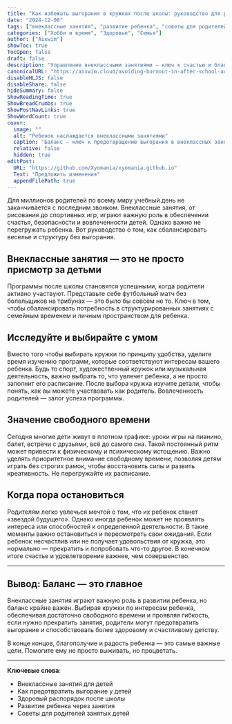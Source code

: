 ```yaml
---
title: "Как избежать выгорания в кружках после школы: руководство для родителей"
date: "2024-12-08"
tags: ["внеклассные занятия", "развитие ребенка", "советы для родителей", "выгорание у детей", "здоровые занятия"]
categories: ["Хобби и время", "Здоровье", "Семья"]
author: ["Aixwim"]
showToc: true
TocOpen: false
draft: false
description: "Управление внеклассными занятиями — ключ к счастью и благополучию ребенка. Узнайте, как избежать выгорания, сохраняя интерес и радость у детей."
canonicalURL: "https://aixwim.cloud/avoiding-burnout-in-after-school-activities"
disableHLJS: false
disableShare: false
hideSummary: false
ShowReadingTime: true
ShowBreadCrumbs: true
ShowPostNavLinks: true
ShowWordCount: true
cover:
  image: ""
  alt: "Ребенок наслаждается внеклассными занятиями"
  caption: "Баланс — ключ к предотвращению выгорания в внеклассных занятиях"
  relative: false
  hidden: true
editPost:
  URL: "https://github.com/Xyomania/xyomania.github.io"
  Text: "Предложить изменения"
  appendFilePath: true
---
```


Для миллионов родителей по всему миру учебный день не заканчивается с последним звонком. Внеклассные занятия, от рисования до спортивных игр, играют важную роль в обеспечении счастья, безопасности и вовлеченности детей. Однако важно не перегружать ребенка. Вот руководство о том, как сбалансировать веселье и структуру без выгорания.

<!--more-->

## Внеклассные занятия — это не просто присмотр за детьми

Программы после школы становятся успешными, когда родители активно участвуют. Представьте себе футбольный матч без болельщиков на трибунах — это было бы совсем не то. Ключ в том, чтобы сбалансировать потребность в структурированных занятиях с семейным временем и личным пространством для ребенка.

## Исследуйте и выбирайте с умом

Вместо того чтобы выбирать кружки по принципу удобства, уделите время изучению программ, которые соответствуют интересам вашего ребенка. Будь то спорт, художественный кружок или музыкальная деятельность, важно выбрать то, что увлечет ребенка, а не просто заполнит его расписание. После выбора кружка изучите детали, чтобы понять, как вы можете участвовать как родитель. Вовлеченность родителей — залог успеха программы.

## Значение свободного времени

Сегодня многие дети живут в плотном графике: уроки игры на пианино, балет, встречи с друзьями, всё до самого сна. Такой постоянный ритм может привести к физическому и психическому истощению. Важно уделять приоритетное внимание свободному времени, позволяя детям играть без строгих рамок, чтобы восстановить силы и развить креативность. Не перегружайте их расписание.

## Когда пора остановиться

Родителям легко увлечься мечтой о том, что их ребенок станет «звездой будущего». Однако иногда ребенок может не проявлять интереса или способностей к определенной деятельности. В такие моменты важно остановиться и пересмотреть свои ожидания. Если ребенок несчастлив или не получает удовольствия от кружка, это нормально — прекратить и попробовать что-то другое. В конечном итоге счастье и удовлетворение важнее, чем совершенство.

---

## Вывод: Баланс — это главное

Внеклассные занятия играют важную роль в развитии ребенка, но баланс крайне важен. Выбирая кружки по интересам ребенка, обеспечивая достаточно свободного времени и проявляя гибкость, если нужно прекратить занятия, родители могут предотвратить выгорание и способствовать более здоровому и счастливому детству.

В конце концов, благополучие и радость ребенка — это самые важные цели. Помогите ему не просто выживать, но процветать.

---

**Ключевые слова**:  
- Внеклассные занятия для детей  
- Как предотвратить выгорание у детей  
- Здоровый распорядок после школы  
- Развитие ребенка через занятия  
- Советы для родителей занятых детей  

